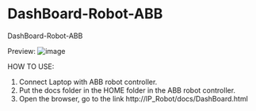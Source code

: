# DashBoard-Robot-ABB
 DashBoard-Robot-ABB

Preview: 
![image](https://user-images.githubusercontent.com/82020923/139587995-92bec01e-533c-49e4-ab7e-95784d301698.png)


HOW TO USE:
1. Connect Laptop with ABB robot controller.
2. Put the docs folder in the HOME folder in the ABB robot controller.
3. Open the browser, go to the link http://IP_Robot/docs/DashBoard.html
